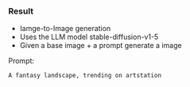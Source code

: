 ### Result
* Iamge-to-Image generation
* Uses the LLM model stable-diffusion-v1-5
* Given a base image + a prompt generate a image

Prompt:
```
A fantasy landscape, trending on artstation
```

<img src='' />